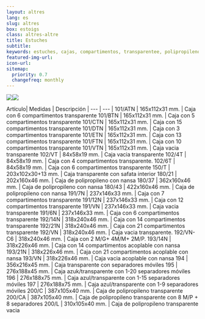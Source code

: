 ```yaml
---
layout: altres
lang: es
slug: altres
box: estoigs
class: altres-altre
title: Estuches
subtitle:
keywords: estuches, cajas, compartimentos, transparentee, polipropileno
featured-img-url:
icon-url: 
sitemap:
  priority: 0.7
  changefreq: monthly
--- 
```


 	
<p class="text-center"><img src="{{ site.base_url }}/assets/img/01-thumbnail-box-fort-altres-estoigs-101-perline.jpg"><img src="{{ site.base_url }}/assets/img/01-thumbnail-box-fort-altres-estoigs-180-43-blau.jpg"></p>
 
 Artículo| Medidas | Descripción | 
--- | --- |
101/ATN | 165x112x31 mm. | Caja con 6 compartimentos transparente
101/BTN | 165x112x31 mm. | Caja con 5 compartimentos transparente
101/CTN | 165x112x31 mm. | Caja con 15 compartimentos transparente
101/DTN | 165x112x31 mm. | Caja con 3 compartimentos transparente
101/ETN | 165x112x31 mm. | Caja con 13 compartimentos transparente
101/FTN | 165x112x31 mm. | Caja con 10 compartimentos transparente
101/VTN | 165x112x31 mm. | Caja vacia transparente
102/VT | 84x58x19 mm. | Caja vacia transparente
102/4T | 84x58x19 mm. | Caja con 4 compartimentos transparente.
102/6T | 84x58x19 mm. | Caja con 6 compartimentos transparente
150/T | 203x102x30+13 mm. | Caja transparente con safata interior
180/21 | 202x160x46 mm. | Caja de polipropileno con nansa
180/37 | 362x160x46 mm. | Caja de polipropileno con nansa
180/43 | 422x160x46 mm. | Caja de polipropileno con nansa
191/7N | 237x146x33 mm. | Caja con 7 compartimentos transparente
191/12N | 237x146x33 mm. | Caja con 12 compartimentos transparente
191/VN | 237x146x33 mm. | Caja vacia transparente
191/6N | 237x146x33 mm. | Caja con 6 compartimentos transparente
192/14N | 318x240x46 mm. | Caja con 14 compartimentos transparente
192/21N | 318x240x46 mm. | Caja con 21 compartimentos transparente
192/VN | 318x240x46 mm. | Caja vacia transparente.
192/VN-C6 | 318x240x46 mm. | Caja con 2 M/G+ 4M/M+ 2M/P.
193/14N | 318x226x46 mm. | Caja con 14 compartimentos acoplable con nansa
193/21N | 318x226x46 mm. | Caja con 21 compartimentos acoplable con nansa
193/VN | 318x226x46 mm. | Caja vacia acoplable con nansa
194 | 356x216x45 mm. | Caja transparente con separadores móviles
195 | 276x188x45 mm. | Caja azuk/transparente con 1-20 separadores móviles
196 | 276x188x75 mm. | Caja azul/transparente con 1-15 separadores móviles
197 | 276x188x75 mm. | Caja azul/transparente con 1-9 separadores móviles
200/C | 387x105x40 mm. | Caja de polipropileno transparente
200/CA | 387x105x40 mm. | Caja de polipropileno transparente con 8 M/P + 8 separadores
200/L | 310x105x40 mm. | Caja de polipropileno transparente vacia
